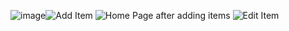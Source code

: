![image](https://github.com/user-attachments/assets/15b8c9d6-da32-47f0-881d-0e2659fcb5a7)![Add Item](https://github.com/user-attachments/assets/64a9d316-5ae3-49bb-a7bc-0bb65585996c)
![Home Page after adding items](https://github.com/user-attachments/assets/6c9799f0-a913-40aa-842a-02f5c059cbcf)
![Edit Item](https://github.com/user-attachments/assets/557a1bdf-4685-469f-8a35-3939d6f9046d)

